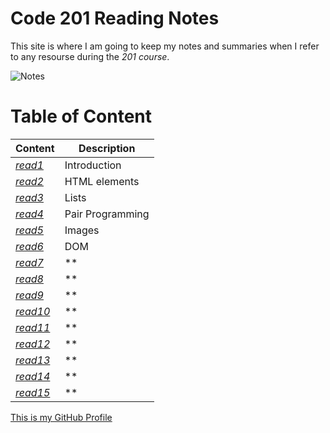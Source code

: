 # Code 201 Reading Notes

This site is where I am going to keep my notes and summaries when I refer to any resourse during the *201 course*.

![Notes](https://store-images.s-microsoft.com/image/apps.3179.13899725065627034.cde70839-621b-4895-8adf-f523b0117ad5.abc02c28-8d42-4aa4-b4d7-1c63ffe3992e?mode=scale&q=90&h=300&w=300)

# Table of Content

 | Content      | Description
------------      | ------------
*[read1](https://sondos-braim.github.io/reading-notes201/class-01)* | Introduction
*[read2](https://sondos-braim.github.io/reading-notes201/read02)* | HTML elements
*[read3](https://sondos-braim.github.io/reading-notes201/read03)* | Lists
*[read4](https://sondos-braim.github.io/reading-notes201/read04)* | Pair Programming
*[read5](https://sondos-braim.github.io/reading-notes201/read05)* | Images
*[read6](https://sondos-braim.github.io/reading-notes201/read06)* | DOM
*[read7]()* | **
*[read8]()* | **
*[read9]()* | **
*[read10]()* | **
*[read11]()* | **
*[read12]()* | **
*[read13]()* | **
*[read14]()* | **
*[read15]()* | **


[This is my GitHub Profile](https://github.com/Sondos-Braim) 
